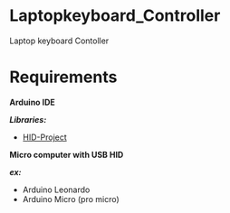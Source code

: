 # Laptopkeyboard_Controller
Laptop keyboard Contoller

# Requirements

**Arduino IDE**

***Libraries:***
* [HID-Project](https://github.com/NicoHood/HID/)

**Micro computer with USB HID**

***ex:***
* Arduino Leonardo
* Arduino Micro (pro micro)
